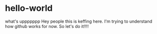 # hello-world
what's uppppppp
Hey people this is keffing here. I'm trying to understand how github works for now. So let's do it!!!! 
